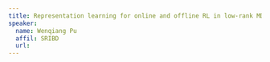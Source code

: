 ```yaml
---
title: Representation learning for online and offline RL in low-rank MDPs
speaker:
  name: Wenqiang Pu
  affil: SRIBD
  url: 
--- 
```

